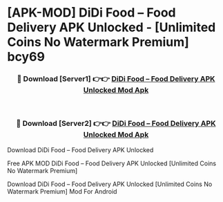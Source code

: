 # [APK-MOD] DiDi Food – Food Delivery APK Unlocked - [Unlimited Coins No Watermark Premium] bcy69



<div align="center">
<h3>🔴 Download [Server1] 👉👉 <a href="https://momento.my/?title=DiDi_Food_–_Food_Delivery_APK_Unlocked">DiDi Food – Food Delivery APK Unlocked Mod Apk</a></h3><br>

<h3>🔴 Download [Server2] 👉👉 <a href="https://momento.my/?title=DiDi_Food_–_Food_Delivery_APK_Unlocked">DiDi Food – Food Delivery APK Unlocked Mod Apk</a></h3>
</div>



Download DiDi Food – Food Delivery APK Unlocked 

Free APK MOD DiDi Food – Food Delivery APK Unlocked [Unlimited Coins No Watermark Premium]

Download DiDi Food – Food Delivery APK Unlocked [Unlimited Coins No Watermark Premium] Mod For Android
